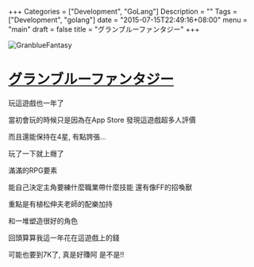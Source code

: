 +++
Categories = ["Development", "GoLang"]
Description = ""
Tags = ["Development", "golang"]
date = "2015-07-15T22:49:16+08:00"
menu = "main"
draft = false
title = "グランブルーファンタジー"
+++

![GranblueFantasy](https://lh3.ggpht.com/mX_WbbmhRDbHTDD8C1zN8oaoGnJWt_Q-By8fAinsDIW4RG4FnXJRxga9NulK447BrzU=h900)

# <a href="http://granbluefantasy.jp/">グランブルーファンタジー </a> 

玩這遊戲也一年了

當初會玩的時候只是因為在App Store 發現這遊戲超多人評價

而且還能保持在4星, 有點誇張...

玩了一下就上癮了

滿滿的RPG要素

能自己決定主角要練什麼職業帶什麼技能 還有像FF的招喚獸

重點是有植松伸夫老師的配樂加持

和一堆塑造很好的角色

回頭算算我這一年花在這遊戲上的錢

可能也要到7K了, 真是好賺阿 是不是!!





